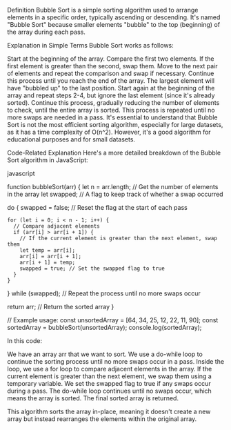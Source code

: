 Definition
Bubble Sort is a simple sorting algorithm used to arrange elements in a specific order, typically ascending or descending. It's named "Bubble Sort" because smaller elements "bubble" to the top (beginning) of the array during each pass.

Explanation in Simple Terms
Bubble Sort works as follows:

Start at the beginning of the array.
Compare the first two elements. If the first element is greater than the second, swap them.
Move to the next pair of elements and repeat the comparison and swap if necessary.
Continue this process until you reach the end of the array. The largest element will have "bubbled up" to the last position.
Start again at the beginning of the array and repeat steps 2-4, but ignore the last element (since it's already sorted).
Continue this process, gradually reducing the number of elements to check, until the entire array is sorted. This process is repeated until no more swaps are needed in a pass.
It's essential to understand that Bubble Sort is not the most efficient sorting algorithm, especially for large datasets, as it has a time complexity of O(n^2). However, it's a good algorithm for educational purposes and for small datasets.

Code-Related Explanation
Here's a more detailed breakdown of the Bubble Sort algorithm in JavaScript:

javascript

function bubbleSort(arr) {
  let n = arr.length; // Get the number of elements in the array
  let swapped; // A flag to keep track of whether a swap occurred

  do {
    swapped = false; // Reset the flag at the start of each pass

    for (let i = 0; i < n - 1; i++) {
      // Compare adjacent elements
      if (arr[i] > arr[i + 1]) {
        // If the current element is greater than the next element, swap them
        let temp = arr[i];
        arr[i] = arr[i + 1];
        arr[i + 1] = temp;
        swapped = true; // Set the swapped flag to true
      }
    }
  } while (swapped); // Repeat the process until no more swaps occur

  return arr; // Return the sorted array
}

// Example usage:
const unsortedArray = [64, 34, 25, 12, 22, 11, 90];
const sortedArray = bubbleSort(unsortedArray);
console.log(sortedArray);

In this code:

We have an array arr that we want to sort.
We use a do-while loop to continue the sorting process until no more swaps occur in a pass.
Inside the loop, we use a for loop to compare adjacent elements in the array.
If the current element is greater than the next element, we swap them using a temporary variable.
We set the swapped flag to true if any swaps occur during a pass.
The do-while loop continues until no swaps occur, which means the array is sorted.
The final sorted array is returned.

This algorithm sorts the array in-place, meaning it doesn't create a new array but instead rearranges the elements within the original array.
